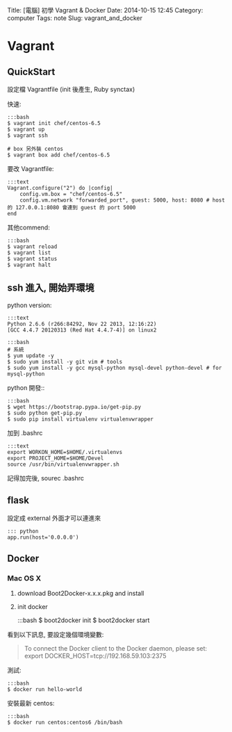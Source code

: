 Title: [電腦] 初學 Vagrant & Docker
Date: 2014-10-15 12:45
Category: computer
Tags: note
Slug: vagrant_and_docker

# Vagrant

## QuickStart

設定檔 Vagrantfile (init 後產生, Ruby synctax)

快速:

    :::bash
    $ vagrant init chef/centos-6.5
    $ vagrant up
    $ vagrant ssh
    
    # box 另外裝 centos
    $ vagrant box add chef/centos-6.5

要改 Vagrantfile:

    :::text
    Vagrant.configure("2") do |config|
        config.vm.box = "chef/centos-6.5"
        config.vm.network "forwarded_port", guest: 5000, host: 8080 # host 的 127.0.0.1:8080 會連到 guest 的 port 5000
    end

其他commend:

    :::bash
    $ vagrant reload
    $ vagrant list
    $ vagrant status
    $ vagrant halt


## ssh 進入, 開始弄環境

python version:

    :::text
    Python 2.6.6 (r266:84292, Nov 22 2013, 12:16:22) 
    [GCC 4.4.7 20120313 (Red Hat 4.4.7-4)] on linux2

    :::bash
    # 系統
    $ yum update -y
    $ sudo yum install -y git vim # tools
    $ sudo yum install -y gcc mysql-python mysql-devel python-devel # for mysql-python
    
python 開發::

    :::bash
    $ wget https://bootstrap.pypa.io/get-pip.py
    $ sudo python get-pip.py
    $ sudo pip install virtualenv virtualenvwrapper

加到 .bashrc

    :::text
    export WORKON_HOME=$HOME/.virtualenvs
    export PROJECT_HOME=$HOME/Devel
    source /usr/bin/virtualenvwrapper.sh

記得加完後, sourec .bashrc

## flask

設定成 external 外面才可以連進來

    ::: python
    app.run(host='0.0.0.0')


## Docker

### Mac OS X

1. download Boot2Docker-x.x.x.pkg and install
2. init docker

    :::bash
    $ boot2docker init
    $ boot2docker start

看到以下訊息, 要設定幾個環境變數:

> To connect the Docker client to the Docker daemon, please set: export DOCKER_HOST=tcp://192.168.59.103:2375

測試:

    :::bash
    $ docker run hello-world

安裝最新 centos:

    :::bash
    $ docker run centos:centos6 /bin/bash
